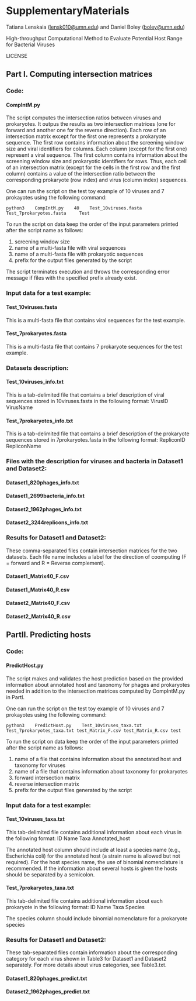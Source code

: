 # SupplementaryMaterials

Tatiana Lenskaia (lensk010@umn.edu) and Daniel Boley (boley@umn.edu)

High-throughput Computational Method to Evaluate Potential Host Range for Bacterial Viruses

LICENSE

## Part I. Computing intersection matrices

### Code:
#### CompIntM.py
The script computes the intersection ratios between viruses and prokaryotes. It outpus the results as two intersection matrices (one for forward and another one for the reverse direction). Each row of an intersection matrix except for the first one represents a prokaryote sequence. The first row contains information about the screening window size and viral identifiers for columns. Each column (except for the first one) represent a viral sequence. The first column contains information about the screening window size and prokaryotic identifiers for rows. Thus, each cell of an intersection matrix (except for the cells in the first row and the first column) contains a value of the intersection ratio between the corresponding prokaryote (row index) and virus (column index) sequences.

One can run the script on the test toy example of 10 viruses and 7 prokayotes using the following command:

`python3    CompIntM.py    40    Test_10viruses.fasta    Test_7prokaryotes.fasta     Test`

To run the script on data keep the order of the input parameters printed after the script name as follows:
1. screening window size
2. name of a multi-fasta file with viral sequences
3. name of a multi-fasta file with prokaryotic sequences
4. prefix for the output files generated by the script 

The script terminates execution and throws the corresponding error message if files with the specified prefix already exist.

### Input data for a test example:
#### Test_10viruses.fasta

This is a multi-fasta file that contains viral sequences for the test example.

#### Test_7prokaryotes.fasta

This is a multi-fasta file that contains 7 prokaryote sequences for the test example.

### Datasets description:
#### Test_10viruses_info.txt
This is a tab-delimited file that contains a brief description of viral sequences stored in 10viruses.fasta in the following format: VirusID  VirusName
#### Test_7prokaryotes_info.txt
This is a tab-delimited file that contains a brief description of the prokaryote sequences stored in 7prokaryotes.fasta in the following format: RepliconID RepliconName

### Files with the description for viruses and bacteria in Dataset1 and Dataset2:
#### Dataset1_820phages_info.txt
#### Dataset1_2699bacteria_info.txt
#### Dataset2_1962phages_info.txt
#### Dataset2_3244replicons_info.txt


### Results for Dataset1 and Dataset2:
These comma-separated files contain intersection matrices for the two datasets. 
Each file name includes a label for the direction of coomputing (F = forward and R = Reverse complement).
#### Dataset1_Matrix40_F.csv
#### Dataset1_Matrix40_R.csv
#### Dataset2_Matrix40_F.csv
#### Dataset2_Matrix40_R.csv

## PartII. Predicting hosts

### Code:
#### PredictHost.py
The script makes and validates the host prediction based on the provided information about annotated host and taxonomy for phages and prokaryotes needed in addition to the intersection matrices computed by CompIntM.py in PartI.

One can run the script on the test toy example of 10 viruses and 7 prokayotes using the following command:

`python3    PredictHost.py    Test_10viruses_taxa.txt Test_7prokaryotes_taxa.txt test_Matrix_F.csv test_Matrix_R.csv test`

To run the script on data keep the order of the input parameters printed after the script name as follows:
1. name of a file that contains information about the annotated host and taxonomy for viruses
2. name of a file that contains information about taxonomy for prokaryotes
3. forward intersection matrix
4. reverse intersection matrix
5. prefix for the output files generated by the script

### Input data for a test example:
#### Test_10viruses_taxa.txt
This tab-delimited file contains additional information about each virus in the following format:
ID	Name	Taxa	Annotated_host

The annotated host column should include at least a species name (e.g., Escherichia coli) for the annotated host (a strain name is allowed but not required). For the host species name, the use of binomial nomenclature is recommended. If the information about several hosts is given the hosts should be separated by a semicolon.

#### Test_7prokaryotes_taxa.txt
This tab-delimited file contains additional information about each prokaryote in the following format:
ID	Name	Taxa	Species

The species column should include binomial nomenclature for a prokaryote species

### Results for Dataset1 and Dataset2:
These tab-separated files contain information about the corresponding category for each virus shown in Table3 for Dataset1 and Dataset2 separately. For more details about virus categories, see Table3.txt.
#### Dataset1_820phages_predict.txt
#### Dataset2_1962phages_predict.txt

